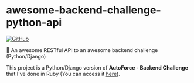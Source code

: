 # awesome-backend-challenge-python-api

[![GitHub](https://img.shields.io/github/license/mashape/apistatus.svg)](https://github.com/mdcg/awesome-backend-challenge-python-api/blob/master/LICENSE)

:rocket: An awesome RESTful API to an awesome backend challenge (Python/Django)

This project is a Python/Django version of **AutoForce - Backend Challenge** that I've done in Ruby (You can access it [here](https://github.com/mdcg/awesome-backend-challenge-ruby-api)).


